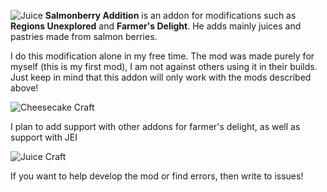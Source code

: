 ![Juice](https://cdn.modrinth.com/data/cached_images/2f08b48a726724108ce0fea4bee3bd0d9414ada8.png)
**Salmonberry Addition** is an addon for modifications such as __Regions Unexplored__ and __Farmer's Delight__. He adds mainly juices and pastries made from salmon berries.

I do this modification alone in my free time. The mod was made purely for myself (this is my first mod), I am not against others using it in their builds. Just keep in mind that this addon will only work with the mods described above!

![Cheesecake Craft](https://cdn.modrinth.com/data/Qm4JeAEX/images/95bb6e504a026830cbc3fb4855d35874f76a6e73.png)

I plan to add support with other addons for farmer's delight, as well as support with JEI

![Juice Craft](https://cdn.modrinth.com/data/Qm4JeAEX/images/38d375e021816a0c5cbfbe84cbe36eb32311dd6f.png)

If you want to help develop the mod or find errors, then write to issues!